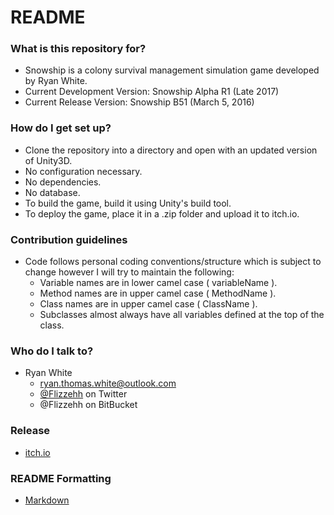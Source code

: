 # README #

### What is this repository for? ###

* Snowship is a colony survival management simulation game developed by Ryan White.
* Current Development Version: Snowship Alpha R1 (Late 2017)
* Current Release Version: Snowship B51 (March 5, 2016)

### How do I get set up? ###

* Clone the repository into a directory and open with an updated version of Unity3D.
* No configuration necessary.
* No dependencies.
* No database.
* To build the game, build it using Unity's build tool.
* To deploy the game, place it in a .zip folder and upload it to itch.io.

### Contribution guidelines ###

* Code follows personal coding conventions/structure which is subject to change however I will try to maintain the following:
  - Variable names are in lower camel case ( variableName ).
  - Method names are in upper camel case ( MethodName ).
  - Class names are in upper camel case ( ClassName ).
  - Subclasses almost always have all variables defined at the top of the class.

### Who do I talk to? ###

+ Ryan White
    * ryan.thomas.white@outlook.com
    * [@Flizzehh](https://twitter.com/flizzehh) on Twitter
    * @Flizzehh on BitBucket

### Release ###

* [itch.io](https://flizzehh.itch.io/snowship)

### README Formatting ###

* [Markdown](https://bitbucket.org/tutorials/markdowndemo)